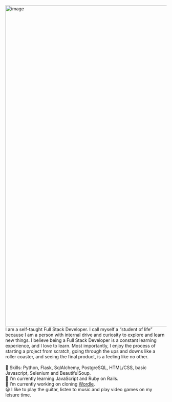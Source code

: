 <img width="1000" alt="image" src="https://cdn-images-1.medium.com/max/800/1*k7Wmks31yL27lO2jCVgnRA.png"> 
<br> I am a self-taught Full Stack Developer. I call myself a “student of life” because I am a person with internal drive and curiosity to explore and learn new things. 
I believe being a Full Stack Developer is a constant learning experience, and I love to learn. Most importantly, I enjoy the process of starting a project from scratch, going through the ups and downs like a roller coaster, and seeing the final product, is a feeling like no other. 
<br> <br> 
💪 Skills: Python, Flask, SqlAlchemy, PostgreSQL, HTML/CSS, basic Javascript, Selenium and BeautifulSoup.
<br>
🌱 I’m currently learning JavaScript and Ruby on Rails.
<br>
🔭 I’m currently working on cloning <a href='https://www.powerlanguage.co.uk/wordle/'>Wordle</a>.
<br>
😀 I like to play the guitar, listen to music and play video games on my leisure time.
<br>
